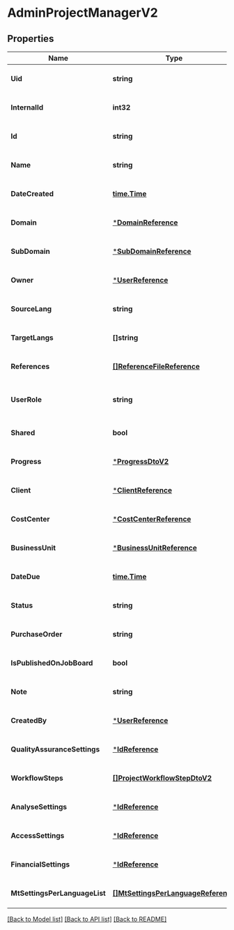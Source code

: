 # AdminProjectManagerV2

## Properties
Name | Type | Description | Notes
------------ | ------------- | ------------- | -------------
**Uid** | **string** |  | [optional] [default to null]
**InternalId** | **int32** |  | [optional] [default to null]
**Id** | **string** |  | [optional] [default to null]
**Name** | **string** |  | [optional] [default to null]
**DateCreated** | [**time.Time**](time.Time.md) |  | [optional] [default to null]
**Domain** | [***DomainReference**](DomainReference.md) |  | [optional] [default to null]
**SubDomain** | [***SubDomainReference**](SubDomainReference.md) |  | [optional] [default to null]
**Owner** | [***UserReference**](UserReference.md) |  | [optional] [default to null]
**SourceLang** | **string** |  | [optional] [default to null]
**TargetLangs** | **[]string** |  | [optional] [default to null]
**References** | [**[]ReferenceFileReference**](ReferenceFileReference.md) |  | [optional] [default to null]
**UserRole** | **string** | Response differs based on user&#39;s role | [optional] [default to null]
**Shared** | **bool** | Default: false | [optional] [default to null]
**Progress** | [***ProgressDtoV2**](ProgressDtoV2.md) |  | [optional] [default to null]
**Client** | [***ClientReference**](ClientReference.md) |  | [optional] [default to null]
**CostCenter** | [***CostCenterReference**](CostCenterReference.md) |  | [optional] [default to null]
**BusinessUnit** | [***BusinessUnitReference**](BusinessUnitReference.md) |  | [optional] [default to null]
**DateDue** | [**time.Time**](time.Time.md) |  | [optional] [default to null]
**Status** | **string** |  | [optional] [default to null]
**PurchaseOrder** | **string** |  | [optional] [default to null]
**IsPublishedOnJobBoard** | **bool** | Default: false | [optional] [default to null]
**Note** | **string** |  | [optional] [default to null]
**CreatedBy** | [***UserReference**](UserReference.md) |  | [optional] [default to null]
**QualityAssuranceSettings** | [***IdReference**](IdReference.md) |  | [optional] [default to null]
**WorkflowSteps** | [**[]ProjectWorkflowStepDtoV2**](ProjectWorkflowStepDtoV2.md) |  | [optional] [default to null]
**AnalyseSettings** | [***IdReference**](IdReference.md) |  | [optional] [default to null]
**AccessSettings** | [***IdReference**](IdReference.md) |  | [optional] [default to null]
**FinancialSettings** | [***IdReference**](IdReference.md) |  | [optional] [default to null]
**MtSettingsPerLanguageList** | [**[]MtSettingsPerLanguageReference**](MTSettingsPerLanguageReference.md) |  | [optional] [default to null]

[[Back to Model list]](../README.md#documentation-for-models) [[Back to API list]](../README.md#documentation-for-api-endpoints) [[Back to README]](../README.md)


